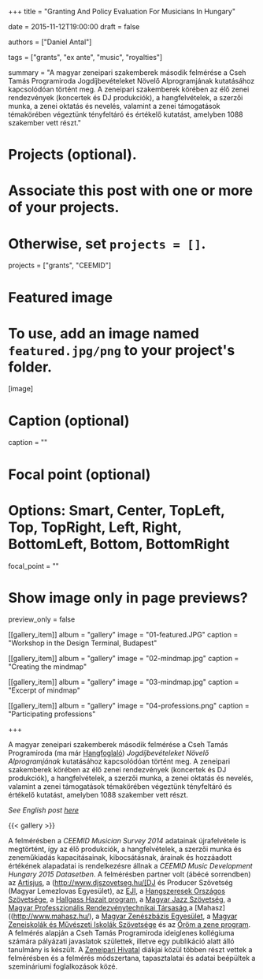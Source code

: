 +++
title = "Granting And Policy Evaluation For Musicians In Hungary"

date = 2015-11-12T19:00:00
draft = false

authors = ["Daniel Antal"]

tags = ["grants", "ex ante", "music", "royalties"]

summary = "A magyar zeneipari szakemberek második felmérése a Cseh Tamás Programiroda Jogdíjbevételeket Növelő Alprogramjának kutatásához kapcsolódóan történt meg.  A zeneipari szakemberek körében  az élő zenei rendezvények (koncertek és DJ produkciók), a hangfelvételek, a szerzői munka, a zenei oktatás és nevelés, valamint a zenei támogatások témakörében végeztünk tényfeltáró és értékelő kutatást, amelyben 1088 szakember vett részt."

# Projects (optional).
#   Associate this post with one or more of your projects.
#   Otherwise, set `projects = []`.

projects = ["grants", "CEEMID"]

# Featured image
# To use, add an image named `featured.jpg/png` to your project's folder. 
[image]
  # Caption (optional)
  caption = ""

  # Focal point (optional)
  # Options: Smart, Center, TopLeft, Top, TopRight, Left, Right, BottomLeft, Bottom, BottomRight
  focal_point = ""

  # Show image only in page previews?
  preview_only = false


[[gallery_item]]
album = "gallery"
image = "01-featured.JPG"
caption = "Workshop in the Design Terminal, Budapest"

[[gallery_item]]
album = "gallery"
image = "02-mindmap.jpg"
caption = "Creating the mindmap"

[[gallery_item]]
album = "gallery"
image = "03-mindmap.jpg"
caption = "Excerpt of mindmap"

[[gallery_item]]
album = "gallery"
image = "04-professions.png"
caption = "Participating professions"


+++

A magyar zeneipari szakemberek második felmérése a Cseh Tamás Programiroda (ma már [Hangfoglaló](https://hangfoglalo.hu/esemenyek/programok)) _Jogdíjbevételeket Növelő Alprogramjának_ kutatásához kapcsolódóan történt meg.  A zeneipari szakemberek körében  az élő zenei rendezvények (koncertek és DJ produkciók), a hangfelvételek, a szerzői munka, a zenei oktatás és nevelés, valamint a zenei támogatások témakörében végeztünk tényfeltáró és értékelő kutatást, amelyben 1088 szakember vett részt. 

_See English post [here](https://danielantal.eu/post/2015-11-12_cstp/)_

{{< gallery >}}

A felmérésben a _CEEMID Musician Survey 2014_ adatainak újrafelvétele is megtörtént,  így az élő produkciók, a hangfelvételek, a szerzői munka és zeneműkiadás kapacitásainak, kibocsátásnak, árainak és hozzáadott értékének alapadatai is rendelkezésre állnak a _CEEMID Music Development Hungary 2015 Datasetben_. A felmérésben partner volt (ábécé sorrendben) az [Artisjus](https://www.artisjus.hu/), a (http://www.djszovetseg.hu/[DJ és Producer Szövetség</a> (Magyar Lemezlovas Egyesület), az [EJI](https://www.eji.hu/), a [Hangszeresek Országos Szövetsége](http://www.hanosz.hu/), a [Hallgass Hazait program](http://www.hallgasshazait.hu/zene247/), a [Magyar Jazz Szövetség](http://www.jazzszovetseg.hu/), a [Magyar Professzionális Rendezvénytechnikai Társaság](http://mprt.eu/),a [Mahasz]((http://www.mahasz.hu/), a [Magyar Zenészbázis Egyesület](http://www.zeneszbazisegyesulet.hu/), a [Magyar Zeneiskolák és Művészeti Iskolák Szövetsége](http://www.mzmsz.hu/) és az [Öröm a zene program](http://oromazene.hu/). A felmérés alapján a Cseh Tamás Programiroda ideiglenes kollégiuma számára pályázati javaslatok születtek, illetve egy publikáció alatt álló tanulmány is készült. A [Zeneipari Hivatal](http://www.zeneiparihivatal.hu/) diákjai közül többen részt vettek a felmérésben és a felmérés módszertana, tapasztalatai és adatai beépültek a szemináriumi foglalkozások közé.